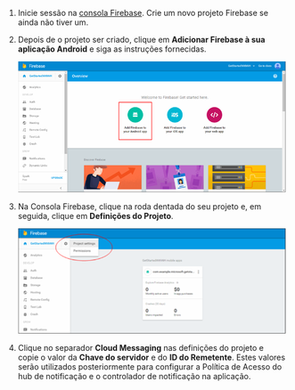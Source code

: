 

1. Inicie sessão na [consola Firebase](https://firebase.google.com/console/). Crie um novo projeto Firebase se ainda não tiver um.
2. Depois de o projeto ser criado, clique em **Adicionar Firebase à sua aplicação Android** e siga as instruções fornecidas.

    ![](./media/notification-hubs-enable-firebase-cloud-messaging/notification-hubs-add-firebase-to-android-app.png)

3. Na Consola Firebase, clique na roda dentada do seu projeto e, em seguida, clique em **Definições do Projeto**.

    ![](./media/notification-hubs-enable-firebase-cloud-messaging/notification-hubs-firebase-console-project-settings.png)

4. Clique no separador **Cloud Messaging** nas definições do projeto e copie o valor da **Chave do servidor** e do **ID do Remetente**.  Estes valores serão utilizados posteriormente para configurar a Política de Acesso do hub de notificação e o controlador de notificação na aplicação.
  


<!--HONumber=sep16_HO1-->


